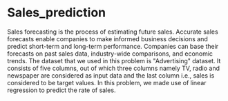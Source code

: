 # Sales_prediction
Sales forecasting is the process of estimating future sales. Accurate sales forecasts enable companies to make informed business decisions and predict short-term and long-term performance. Companies can base their forecasts on past sales data, industry-wide comparisons, and economic trends.  The dataset that we used in this problem is "Advertising" dataset. It consists of five columns, out of which three columns namely TV, radio and newspaper are considered as input data and the last column i.e., sales is considered to be target values.  In this problem, we made use of linear regression to predict the rate of sales.
